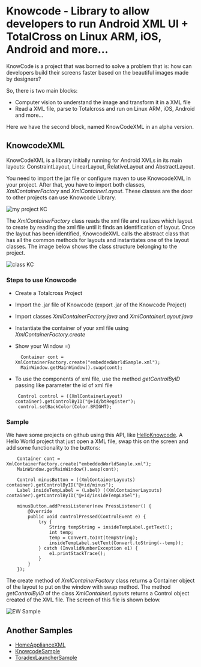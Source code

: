 # Knowcode - Library to allow developers to run Android XML UI + TotalCross on Linux ARM, iOS, Android and more...
KnowCode is a project that was borned to solve a problem that is: how can developers build their screens faster based on the beautiful images made by designers?

So, there is two main blocks:
* Computer vision to understand the image and transform it in a XML file
* Read a XML file, parse to Totalcross and run on Linux ARM, iOS, Android and more...

Here we have the second block, named KnowCodeXML in an alpha version.

## KnowcodeXML
KnowCodeXML is a library initially running for Android XMLs in its main layouts: ConstraintLayout, LinearLayout, RelativeLayout and AbstractLayout.

You need to import the jar file or configure maven to use KnowcodeXML in your project. 
After that, you have to import both classes, *XmlContainerFactory* and *XmlContainerLayout*. These classes are the door to other projects can use Knowcode Library. 

![my project KC](https://imgur.com/SCuRBie.png)

The *XmlContainerFactory* class reads the xml file and realizes which layout to create by reading the xml file until it finds an identification of layout.
Once the layout has been identified, KnowcodeXML calls the abstract class that has all the common methods for layouts and instantiates one of the layout classes. The image below shows the class structure belonging to the project.

![class KC](https://imgur.com/uPAkxQt.png)

### Steps to use Knowcode
* Create a Totalcross Project 
* Import the .jar file of Knowcode (export .jar of the Knowcode Project)
* Import classes *XmlContainerFactory.java* and *XmlContainerLayout.java*
* Instantiate the container of your xml file using *XmlContainerFactory.create*
* Show your Window =)

		Container cont = XmlContainerFactory.create("embeddedWorldSample.xml"); 
		MainWindow.getMainWindow().swap(cont);		
 * To use the components of xml file, use the method *getControlByID* passing like parameter the id of xml file
 
		Control control = ((XmlContainerLayout) container).getControlByID("@+id/btRegister");
		control.setBackColor(Color.BRIGHT);
### Sample
We have some projects on github using this API, like [HelloKnowcode](https://github.com/TotalCross/HelloKnowcode). 
A Hello World project that just open a XML file, swap this on the screen and add some functionality to the buttons: 

		Container cont = XmlContainerFactory.create("embeddedWorldSample.xml"); 
		MainWindow.getMainWindow().swap(cont);
		
		Control minusButton = ((XmlContainerLayouts) container).getControlByID("@+id/minus");
		Label insideTempLabel = (Label) ((XmlContainerLayouts) container).getControlByID("@+id/insideTempLabel");
		
		minusButton.addPressListener(new PressListener() {
			@Override
			public void controlPressed(ControlEvent e) {
				try {
					String tempString = insideTempLabel.getText();
					int temp;
					temp = Convert.toInt(tempString);
					insideTempLabel.setText(Convert.toString(--temp));
				} catch (InvalidNumberException e1) {
					e1.printStackTrace();
				}
			}
		});
The create method of *XmlContainerFactory* class returns a Container object of the layout to put on the window with swap method.
The method *getControlByID* of the class *XmlContainerLayouts* returns a Control object created of the XML file. The screen of this file is shown below.


![EW Sample](https://imgur.com/x3HFDFC.png)


## Another Samples

* [HomeApplianceXML](https://github.com/TotalCross/HomeApplianceXML)
* [KnowcodeSample](https://github.com/TotalCross/KnowcodeSample)
* [ToradexLauncherSample](https://github.com/TotalCross/ToradexLauncherSample)






